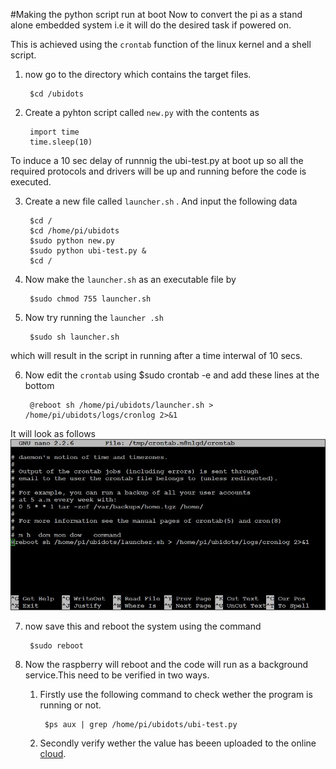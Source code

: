 #Making the python script run at boot
Now to convert the pi as a stand alone embedded system i.e it will do the desired task if powered on.

This is achieved using the `crontab` function of the linux kernel and a shell script.

1. now go to the directory which contains the target files.

		$cd /ubidots

2. Create a pyhton script called `new.py` with the contents as

		import time
		time.sleep(10)
To induce a 10 sec delay of runnnig the ubi-test.py at boot up so all the required protocols and drivers will be up and running before the code is executed.

3. Create a new file called `launcher.sh` . And input the following data

		$cd /
		$cd /home/pi/ubidots
		$sudo python new.py
		$sudo python ubi-test.py &
		$cd /
		
4. Now make the `launcher.sh` as an executable file by

		$sudo chmod 755 launcher.sh
		
5. Now try running the `launcher .sh`

		$sudo sh launcher.sh
which will result in the script in running after  a time interwal of 10 secs.
  
6. Now edit the `crontab` using
		$sudo crontab -e
and add these lines at the bottom
		
		@reboot sh /home/pi/ubidots/launcher.sh > /home/pi/ubidots/logs/cronlog 2>&1
It will look as follows<br>
![crontab-e](img/crontab-e.jpg)

7. now save this and reboot the system using the command
		
		$sudo reboot

8. Now the raspberry will reboot and the code will run as a background service.This need to be verified in two ways.
	1. Firstly use the following command to check wether the program is running or not.
			
			$ps aux | grep /home/pi/ubidots/ubi-test.py
		
	2. Secondly verify wether the value has beeen uploaded to the online [cloud](http://ubidots.com).
